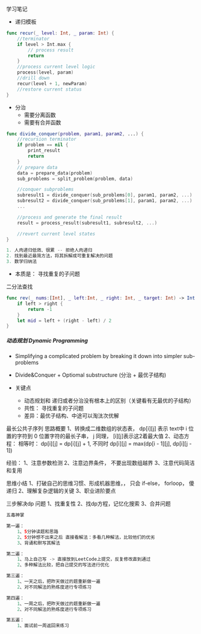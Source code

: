 学习笔记
- 递归模板
```swift
func recur(_ level: Int, _ param: Int) {
    //terminator 
    if level > Int.max {
        // process result
        return 
    }
    //process current level logic
    process(level, param)
    //drill down 
    recur(level + 1, newParam)
    //restore current status
}
```
- 分治
  - 需要分离函数
  - 需要有合并函数
```swift
func divide_conquer(problem, param1, param2, ...) {
    //recursion terminator
    if problem == nil {
        print_result
        return
    }
    // prepare data
    data = prepare_data(problem)
    sub_problems = split_problem(problem, data)

    //conquer subproblems
    subresult1 = divide_conquer(sub_problems[0], param1, param2, ...)
    subresult2 = divide_conquer(sub_problems[1], param1, param2, ...)
    ...

    //process and generate the final result
    result = process_result(subresult1, subresult2, ...)

    //revert current level states
}
```
```swift
1. 人肉递归低效、很累 -- 拒绝人肉递归
2. 找到最近最简方法，将其拆解成可重复解决的问题
3. 数学归纳法
```
- 本质是： 寻找重复的子问题

二分法查找
```swift
func rev(_ nums:[Int], _ left:Int, _ right: Int, _ target: Int) -> Int {
    if left > right {
        return -1
    }
    let mid = left + (right - left) / 2
}
```

##### 动态规划 Dynamic Programming
-  Simplifying a complicated problem by breaking it down into simpler sub-problems
-  Divide&Conquer + Optiomal substructure (分治 + 最优子结构)

- 关键点
  - 动态规划和 递归或者分治没有根本上的区别（关键看有无最优的子结构）
  - 共性： 寻找重复的子问题
  - 差异：最优子结构、中途可以淘汰次优解


最长公共子序列 思路概要
1、转换成二维数组的状态表， dp[i][j] 表示 text中 i 位置的字符到 0 位置字符的最长子串， j 同理， [i][j]表示这2着最大值
2、动态方程： 相等时： dp[i][j] = dp[i][j] + 1, 不同时 dp[i][j] = max(dp[i - 1][j], dp[i][j - 1])

经验：
1、注意参数检测
2、注意边界条件， 不要出现数组越界
3、注意代码简洁和复用


思维小结
1、打破自己的思维习惯、形成机器思维，， 只会 if-else， forloop， 傻递归
2、理解复杂逻辑的关键
3、职业进阶要点

三步解决dp 问题
1、找重复性
2、找dp方程，记忆化搜索
3、合并问题

```swift
五毒神掌

第一遍：
    1、5分钟读题和思路
    2、5分钟想不出来之后 直接看解法：多看几种解法，比较他们的优劣
    3、背诵和默写其解法

第二遍：
    1、马上自己写 -> 直接放到LeetCode上提交，反复修改直到通过
    2、多种解法比较，把自己提交的写法进行优化

第三遍：
    1、一天之后，把昨天做过的题重新做一遍
    2、对不同解法的熟练度进行专项练习

第四遍：
    1、一周之后，把昨天做过的题重新做一遍
    2、对不同解法的熟练度进行专项练习

第五遍：
    1、面试前一周返回来练习
```